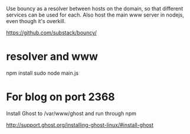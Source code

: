 Use bouncy as a resolver between hosts on the domain, so that different services
can be used for each. Also host the main www server in nodejs, even though it's
overkill.

https://github.com/substack/bouncy/

# resolver and www
npm install
sudo node main.js

# For blog on port 2368
Install Ghost to /var/www/ghost and run through npm

http://support.ghost.org/installing-ghost-linux/#install-ghost
